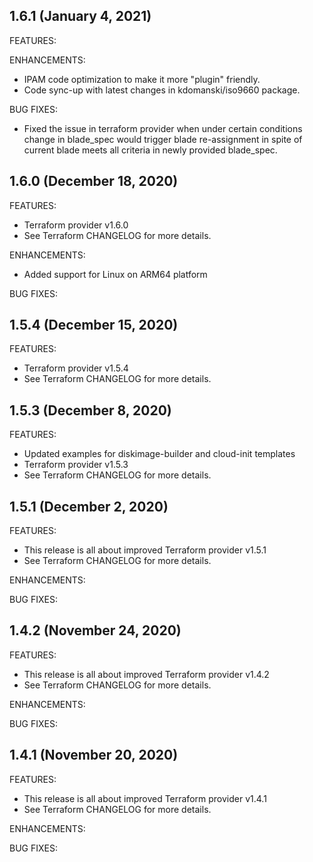 ## 1.6.1 (January 4, 2021)

FEATURES:

ENHANCEMENTS:
* IPAM code optimization to make it more "plugin" friendly.
* Code sync-up with latest changes in kdomanski/iso9660 package.

BUG FIXES:
* Fixed the issue in terraform provider when under certain conditions change
  in blade_spec would trigger blade re-assignment in spite of current blade
  meets all criteria in newly provided blade_spec.


## 1.6.0 (December 18, 2020)

FEATURES:

* Terraform provider v1.6.0
* See Terraform CHANGELOG for more details.

ENHANCEMENTS:
* Added support for Linux on ARM64 platform

BUG FIXES:


## 1.5.4 (December 15, 2020)

FEATURES:

* Terraform provider v1.5.4
* See Terraform CHANGELOG for more details.


## 1.5.3 (December 8, 2020)

FEATURES:

* Updated examples for diskimage-builder and cloud-init templates
* Terraform provider v1.5.3
* See Terraform CHANGELOG for more details.


## 1.5.1 (December 2, 2020)

FEATURES:

* This release is all about improved Terraform provider v1.5.1
* See Terraform CHANGELOG for more details.

ENHANCEMENTS:

BUG FIXES:


## 1.4.2 (November 24, 2020)

FEATURES:

* This release is all about improved Terraform provider v1.4.2
* See Terraform CHANGELOG for more details.

ENHANCEMENTS:

BUG FIXES:


## 1.4.1 (November 20, 2020)

FEATURES:

* This release is all about improved Terraform provider v1.4.1
* See Terraform CHANGELOG for more details.

ENHANCEMENTS:

BUG FIXES:
